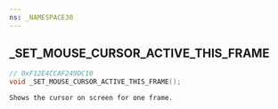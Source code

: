 ```yaml
---
ns: _NAMESPACE30
---
```

## _SET_MOUSE_CURSOR_ACTIVE_THIS_FRAME

```c
// 0xF12E4CCAF249DC10
void _SET_MOUSE_CURSOR_ACTIVE_THIS_FRAME();
```

```
Shows the cursor on screen for one frame.
```

